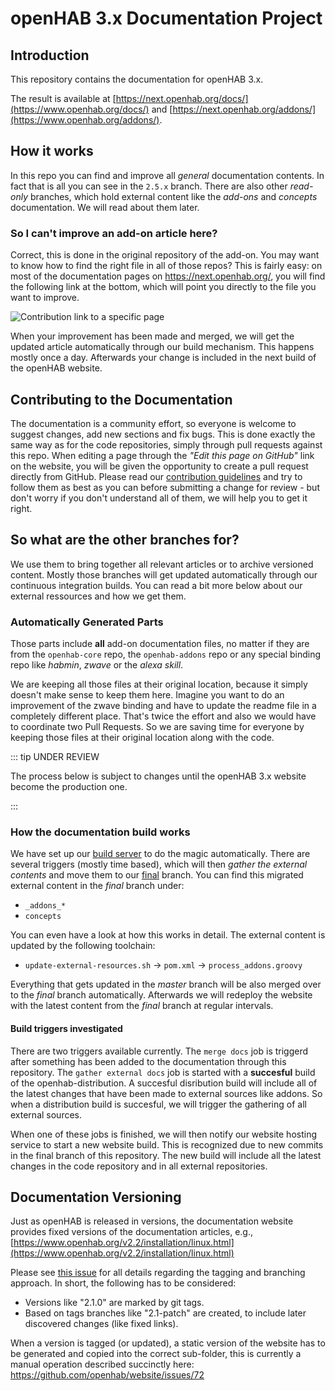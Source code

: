 # openHAB 3.x Documentation Project

## Introduction

This repository contains the documentation for openHAB 3.x.

The result is available at [https://next.openhab.org/docs/](https://www.openhab.org/docs/) and [https://next.openhab.org/addons/](https://www.openhab.org/addons/).

## How it works

In this repo you can find and improve all *general* documentation contents.
In fact that is all you can see in the `2.5.x` branch.
There are also other *read-only* branches, which hold external content like the *add-ons* and *concepts* documentation.
We will read about them later.

### So I can't improve an add-on article here?

Correct, this is done in the original repository of the add-on.
You may want to know how to find the right file in all of those repos?
This is fairly easy: 
on most of the documentation pages on https://next.openhab.org/, 
you will find the following link at the bottom, which will point you directly to the file you want to improve.

![Contribution link to a specific page](./images/contribution_link.png)

When your improvement has been made and merged, we will get the updated article automatically through our build mechanism.
This happens mostly once a day. Afterwards your change is included in the next build of the openHAB website.

## Contributing to the Documentation

The documentation is a community effort, so everyone is welcome to suggest changes, add new sections and fix bugs.
This is done exactly the same way as for the code repositories, simply through pull requests against this repo.
When editing a page through the _"Edit this page on GitHub"_ link on the website, you will be given the opportunity to
create a pull request directly from GitHub. 
Please read our [contribution guidelines](CONTRIBUTING.md) and try to follow
them as best as you can before submitting a change for review - but don't worry if you don't understand all of them, we
will help you to get it right.

## So what are the other branches for?

We use them to bring together all relevant articles or to archive versioned content.
Mostly those branches will get updated automatically through our continuous integration builds.
You can read a bit more below about our external ressources and how we get them.

### Automatically Generated Parts

Those parts include __all__ add-on documentation files, no matter if they are from the `openhab-core` repo, the `openhab-addons` repo or any special binding repo like *habmin*, *zwave* or the *alexa skill*.

We are keeping all those files at their original location, because it simply doesn't make sense to keep them here.
Imagine you want to do an improvement of the zwave binding and have to update the readme file in a completely different place.
That's twice the effort and also we would have to coordinate two Pull Requests.
So we are saving time for everyone by keeping those files at their original location along with the code.

::: tip UNDER REVIEW

The process below is subject to changes until the openHAB 3.x website become the production one.

:::

### How the documentation build works

We have set up our [build server](https://ci.openhab.org/view/Documentation%20(3.x)/) to do the magic automatically.
There are several triggers (mostly time based), which will then *gather the external contents* and move them to our [final](https://github.com/openhab/openhab-docs/tree/final) branch.
You can find this migrated external content in the *final* branch under:

- `_addons_*`
- `concepts`

You can even have a look at how this works in detail.
The external content is updated by the following toolchain:

- `update-external-resources.sh` → `pom.xml` → `process_addons.groovy`

Everything that gets updated in the *master* branch will be also merged over to the *final* branch automatically.
Afterwards we will redeploy the website with the latest content from the *final* branch at regular intervals.

#### Build triggers investigated

There are two triggers available currently.
The `merge docs` job is triggerd after something has been added to the documentation through this repository.
The `gather external docs` job is started with a **succesful** build of the openhab-distribution.
A succesful disribution build will include all of the latest changes that have been made to external sources like addons.
So when a distribution build is succesful, we will trigger the gathering of all external sources.

When one of these jobs is finished, we will then notify our website hosting service to start a new website build.
This is recognized due to new commits in the final branch of this repository.
The new build will include all the latest changes in the code repository and in all external repositories.

## Documentation Versioning

Just as openHAB is released in versions, the documentation website provides fixed versions of the documentation articles, e.g., [https://www.openhab.org/v2.2/installation/linux.html](https://www.openhab.org/v2.2/installation/linux.html)

Please see [this issue](https://github.com/openhab/openhab-docs/issues/520#issuecomment-339741820) for all details regarding the tagging and branching approach.
In short, the following has to be considered:

- Versions like "2.1.0" are marked by git tags.
- Based on tags branches like "2.1-patch" are created, to include later discovered changes (like fixed links).

When a version is tagged (or updated), a static version of the website has to be generated and copied into the correct sub-folder, this is currently a manual operation described succinctly here: https://github.com/openhab/website/issues/72
